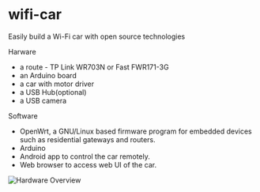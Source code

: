 wifi-car
========

Easily build a Wi-Fi car with open source technologies

Harware
- a route - TP Link WR703N or Fast FWR171-3G 
- an Arduino board
- a car with motor driver
- a USB Hub(optional)
- a USB camera

Software
- OpenWrt, a GNU/Linux based firmware program for embedded devices such as residential gateways and routers.
- Arduino
- Android app to control the car remotely.
- Web browser to access web UI of the car.

![Hardware Overview](https://github.com/xiongyihui/wifi-car/blob/master/doc/hardware_overview.png?raw=true)



